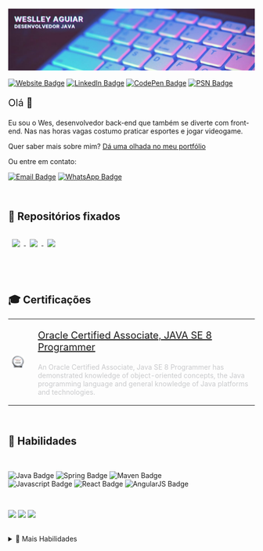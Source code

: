 [![Weslley's GitHub Banner](./readme_assets/github-banner.jpg)](https://wesraiuga.github.io/weslley-cv/)

[![Website Badge](https://img.shields.io/website?url=https%3A%2F%2Fwesraiuga.github.io%2Fweslley-cv%2F)](https://wesraiuga.github.io/weslley-cv/)
[![LinkedIn Badge](https://img.shields.io/badge/LinkedIn-Profile-informational?style=flat&logo=linkedin&logoColor=white&color=403A6A)](https://www.linkedin.com/in/wesraiuga/)
[![CodePen Badge](https://img.shields.io/badge/CodePen-Profile-informational?style=flat&logo=codepen&logoColor=white&color=403A6A)](https://codepen.io/wesraiuga)
[![PSN Badge](https://img.shields.io/badge/Playstation-Profile-informational?style=flat&logo=playstation&logoColor=white&color=403A6A)](https://my.playstation.com/profile/WesRaiuga)


<p style="font-size: 15pt">Olá 👋</p>

Eu sou o Wes, desenvolvedor back-end que também se diverte com front-end. Nas nas horas vagas costumo praticar esportes e jogar videogame.

Quer saber mais sobre mim? [Dá uma olhada no meu portfólio](https://wesraiuga.github.io/weslley-cv/)

Ou entre em contato:

[![Email Badge](https://img.shields.io/badge/Email-informational?style=flat&logo=Microsoft-Outlook&logoColor=white&color=0D76A8)](mailto:weslley_wenny@hotmail.com)
[![WhatsApp Badge](https://img.shields.io/badge/WhatsApp-informational?style=flat&logo=WhatsApp&logoColor=white&color=00E676)](https://api.whatsapp.com/send?phone=+5511970530654&text=Ol%C3%A1,+tudo+bem?)

<br/>

<!-- Pinned Repositories -->
## 📌 Repositórios fixados

<a href="https://github.com/wesraiuga/weslley-cv">
  <img align="center" style="margin:1rem 0.5rem" src="https://github-readme-stats.vercel.app/api/pin/?username=wesraiuga&repo=weslley-cv&title_color=ffffff&text_color=c9cacc&icon_color=4DCBE4&bg_color=403A6A" />
</a>

<a href="https://github.com/wesraiuga/games">
  <img align="center" style="margin:0.5rem" src="https://github-readme-stats.vercel.app/api/pin/?username=wesraiuga&repo=games&title_color=ffffff&text_color=c9cacc&icon_color=4DCBE4&bg_color=403A6A" />
</a>

<a href="https://github.com/wesraiuga/wedance">
  <img align="center" style="margin:0.5rem" src="https://github-readme-stats.vercel.app/api/pin/?username=wesraiuga&repo=wedance&title_color=ffffff&text_color=c9cacc&icon_color=4DCBE4&bg_color=403A6A" />
</a>

<br/><br/>

<!-- Certifications -->
## 🎓 Certificações

<table border="0">
    <tr>
        <td>
            <a href="https://www.youracclaim.com/badges/e1fbbf38-54a8-4825-9e4b-51482f9edef7">
                <img align="center" style="max-height: 100px" src="./readme_assets/oracle-associates-badge.png" />
            </a>
        <td>
        <td>
            <p style="font-size: 15pt">
                <a href="https://www.youracclaim.com/badges/e1fbbf38-54a8-4825-9e4b-51482f9edef7">
                    Oracle Certified Associate, JAVA SE 8 Programmer
                </a>
            </p>
            <p style="color: #c9cacc">
                An Oracle Certified Associate, Java SE 8 Programmer has demonstrated knowledge of object-oriented concepts, the Java programming language and general knowledge of Java platforms and technologies.
            </p>
        </td>
    </tr>
</table>

<br/>

<!-- Skills -->
## 🎯 Habilidades

<br/>

<!-- Programming Languages -->
![Java Badge](https://img.shields.io/badge/Code-Java-informational?style=flat&logo=Java&logoColor=white&color=403A6A)
![Spring Badge](https://img.shields.io/badge/Code-Spring-informational?style=flat&logo=Spring&logoColor=white&color=403A6A)
![Maven Badge](https://img.shields.io/badge/Code-Maven-informational?style=flat&logo=Apache-Maven&logoColor=white&color=403A6A)
<br/>
![Javascript Badge](https://img.shields.io/badge/Code-Javascript-informational?style=flat&logo=JavaScript&logoColor=white&color=403A6A)
![React Badge](https://img.shields.io/badge/Code-React-informational?style=flat&logo=React&logoColor=white&color=403A6A)
![AngularJS Badge](https://img.shields.io/badge/Code-AngularJS-informational?style=flat&logo=AngularJS&logoColor=white&color=403A6A)

<br/>

<!-- Databases -->
![](https://img.shields.io/badge/Database-Oracle-informational?style=flat&logo=Oracle&logoColor=white&color=403A6A)
![](https://img.shields.io/badge/Database-PostgreSQL-informational?style=flat&logo=PostgreSQL&logoColor=white&color=403A6A)
![](https://img.shields.io/badge/Database-MySQL-informational?style=flat&logo=MySQL&logoColor=white&color=403A6A)

<br/>

<details>
<summary>🎯 Mais Habilidades</summary>
<br/>

<!-- Web Development -->
![HTML5 Badge](https://img.shields.io/badge/Markup-HTML5-informational?style=flat&logo=HTML5&logoColor=white&color=403A6A)

![CSS3 Badge](https://img.shields.io/badge/Style-CSS3-informational?style=flat&logo=CSS3&logoColor=white&color=403A6A)
![Bootstrap Badge](https://img.shields.io/badge/Style-Bootstrap-informational?style=flat&logo=Bootstrap&logoColor=white&color=403A6A)

<br/>

<!-- OS -->
![Windows Badge](https://img.shields.io/badge/OS-Windows-informational?style=flat&logo=Windows&logoColor=white&color=403A6A)
![Ubuntu Badge](https://img.shields.io/badge/OS-Ubuntu-informational?style=flat&logo=Ubuntu&logoColor=white&color=403A6A)

<br/>

<!-- Versioning -->
![Git Badge](https://img.shields.io/badge/Tools-Git-informational?style=flat&logo=Git&logoColor=white&color=403A6A)
![Github Badge](https://img.shields.io/badge/Tools-Github-informational?style=flat&logo=Github&logoColor=white&color=403A6A)
![Bitbucket Badge](https://img.shields.io/badge/Tools-Bitbucket-informational?style=flat&logo=Bitbucket&logoColor=white&color=403A6A)

<!-- API Tests -->
![Postman Badge](https://img.shields.io/badge/Tools-Postman-informational?style=flat&logo=Postman&logoColor=white&color=403A6A)
![Insomnia Badge](https://img.shields.io/badge/Tools-Insomnia-informational?style=flat&logo=Insomnia&logoColor=white&color=403A6A)

<!-- IDEs -->
![Eclipse Badge](https://img.shields.io/badge/Tools-Eclipse-informational?style=flat&logo=Eclipse&logoColor=white&color=403A6A)
![Spring Tools Suite](https://img.shields.io/badge/Tools-Spring_Tools_Suite-informational?style=flat&logo=Spring&logoColor=white&color=403A6A)
![IntelliJ IDEA Badge](https://img.shields.io/badge/Tools-IntelliJ_Idea-informational?style=flat&logo=IntelliJ-IDEA&logoColor=white&color=403A6A)
![VS Code Badge](https://img.shields.io/badge/Tools-VS_Code-informational?style=flat&logo=Visual-Studio-Code&logoColor=white&color=403A6A)

<!-- Others -->
![RabbitMQ Badge](https://img.shields.io/badge/Tools-RabbitMQ-informational?style=flat&logo=RabbitMQ&logoColor=white&color=403A6A)
![Microsoft Sharepoint Badge](https://img.shields.io/badge/Tools-Microsoft_SharePoint-informational?style=flat&logo=Microsoft-SharePoint&logoColor=white&color=403A6A)
![Microsoft Office Badge](https://img.shields.io/badge/Tools-Microsoft_Office-informational?style=flat&logo=Microsoft-Office&logoColor=white&color=403A6A)
![Trello Badge](https://img.shields.io/badge/Tools-Trello-informational?style=flat&logo=Trello&logoColor=white&color=403A6A)
![Slack Badge](https://img.shields.io/badge/Tools-Slack-informational?style=flat&logo=Slack&logoColor=white&color=403A6A)
![Confluence Badge](https://img.shields.io/badge/Tools-Confluence-informational?style=flat&logo=Confluence&logoColor=white&color=403A6A)
![Geoserver Badge](https://img.shields.io/badge/Tools-GeoServer-informational?style=flat&logo=Geoserver&logoColor=white&color=403A6A)

</details>
